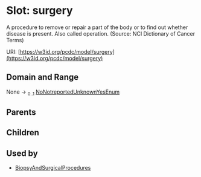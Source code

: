 
# Slot: surgery


A procedure to remove or repair a part of the body or to find out whether disease is present. Also called operation. (Source: NCI Dictionary of Cancer Terms)

URI: [https://w3id.org/pcdc/model/surgery](https://w3id.org/pcdc/model/surgery)


## Domain and Range

None &#8594;  <sub>0..1</sub> [NoNotreportedUnknownYesEnum](NoNotreportedUnknownYesEnum.md)

## Parents


## Children


## Used by

 * [BiopsyAndSurgicalProcedures](BiopsyAndSurgicalProcedures.md)
